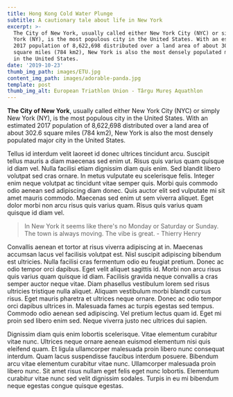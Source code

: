 ```yaml
---
title: Hong Kong Cold Water Plunge
subtitle: A cautionary tale about life in New York
excerpt: >-
  The City of New York, usually called either New York City (NYC) or simply New
  York (NY), is the most populous city in the United States. With an estimated
  2017 population of 8,622,698 distributed over a land area of about 302.6
  square miles (784 km2), New York is also the most densely populated major city
  in the United States.
date: '2019-10-23'
thumb_img_path: images/ETU.jpg
content_img_path: images/adorable-panda.jpg
template: post
thumb_img_alt: European Triathlon Union - Târgu Mureș Aquathlon
---
```


**The City of New York**, usually called either New York City (NYC) or simply New York (NY), is the most populous city in the United States. With an estimated 2017 population of 8,622,698 distributed over a land area of about 302.6 square miles (784 km2), New York is also the most densely populated major city in the United States.

Tellus id interdum velit laoreet id donec ultrices tincidunt arcu. Suscipit tellus mauris a diam maecenas sed enim ut. Risus quis varius quam quisque id diam vel. Nulla facilisi etiam dignissim diam quis enim. Sed blandit libero volutpat sed cras ornare. In metus vulputate eu scelerisque felis. Integer enim neque volutpat ac tincidunt vitae semper quis. Morbi quis commodo odio aenean sed adipiscing diam donec. Quis auctor elit sed vulputate mi sit amet mauris commodo. Maecenas sed enim ut sem viverra aliquet. Eget dolor morbi non arcu risus quis varius quam. Risus quis varius quam quisque id diam vel.

> In New York it seems like there's no Monday or Saturday or Sunday. The town is always moving. The vibe is great. - Thierry Henry

Convallis aenean et tortor at risus viverra adipiscing at in. Maecenas accumsan lacus vel facilisis volutpat est. Nisl suscipit adipiscing bibendum est ultricies. Nulla facilisi cras fermentum odio eu feugiat pretium. Donec ac odio tempor orci dapibus. Eget velit aliquet sagittis id. Morbi non arcu risus quis varius quam quisque id diam. Facilisis gravida neque convallis a cras semper auctor neque vitae. Diam phasellus vestibulum lorem sed risus ultricies tristique nulla aliquet. Aliquam vestibulum morbi blandit cursus risus. Eget mauris pharetra et ultrices neque ornare. Donec ac odio tempor orci dapibus ultrices in. Malesuada fames ac turpis egestas sed tempus. Commodo odio aenean sed adipiscing. Vel pretium lectus quam id. Eget mi proin sed libero enim sed. Neque viverra justo nec ultrices dui sapien.

Dignissim diam quis enim lobortis scelerisque. Vitae elementum curabitur vitae nunc. Ultrices neque ornare aenean euismod elementum nisi quis eleifend quam. Et ligula ullamcorper malesuada proin libero nunc consequat interdum. Quam lacus suspendisse faucibus interdum posuere. Bibendum arcu vitae elementum curabitur vitae nunc. Ullamcorper malesuada proin libero nunc. Sit amet risus nullam eget felis eget nunc lobortis. Elementum curabitur vitae nunc sed velit dignissim sodales. Turpis in eu mi bibendum neque egestas congue quisque egestas.
